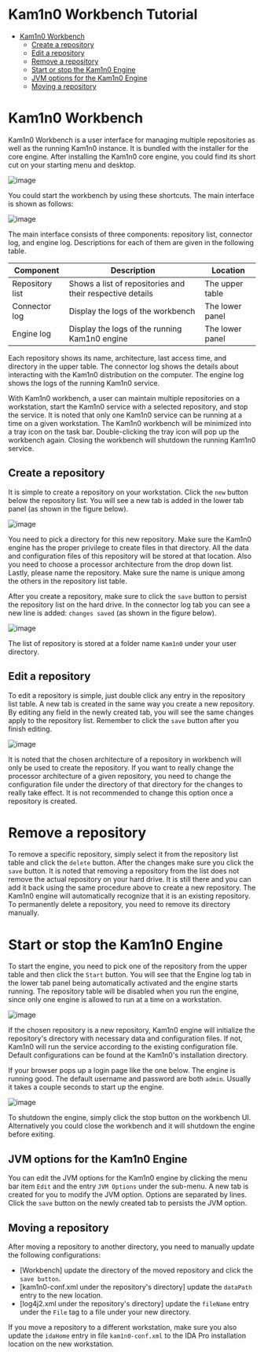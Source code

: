 # Kam1n0 Workbench Tutorial

* [Kam1n0 Workbench ](#kam1n0-workbench)
  * [Create a repository](#create-a-repository)
  * [Edit a repository](#edit-a-repository)
  * [Remove a repository](#remove-a-repository)
  * [Start or stop the Kam1n0 Engine](#start-or-stop-the-kam1n0-engine)
  * [JVM options for the Kam1n0 Engine](#jvm-options-for-the-kam1n0-engine)
  * [Moving a repository](#moving-a-repository)

# Kam1n0 Workbench

Kam1n0 Workbench is a user interface for managing multiple repositories as well as the running Kam1n0 instance. It is bundled with the installer for the core engine. After installing the Kam1n0 core engine, you could find its short cut on your starting menu and desktop. 

![image](https://cloud.githubusercontent.com/assets/8474647/15004968/282b6896-118c-11e6-830b-0c40b7412471.png)

You could start the workbench by using these shortcuts. The main interface is shown as follows:

![image](https://cloud.githubusercontent.com/assets/8474647/15004978/4206e060-118c-11e6-8cbe-cba2e72341f1.png)

The main interface consists of three components: repository list, connector log, and engine log. Descriptions for each of them are given in the following table.

| Component | Description | Location |
|----------------|----------------|-------------|
|Repository list| Shows a list of repositories and their respective details| The upper table |
|Connector log| Display the logs of the workbench| The lower panel|
|Engine log| Display the logs of the running Kam1n0 engine|The lower panel|

Each repository shows its name, architecture, last access time, and directory in the upper table. The connector log shows the details about interacting with the Kam1n0 distribution on the computer. The engine log shows the logs of the running Kam1n0 service. 

With Kam1n0 workbench, a user can maintain multiple repositories on a workstation, start the Kam1n0 service with a selected repository, and stop the service. It is noted that only one Kam1n0 service can be running at a time on a given workstation. The Kam1n0 workbench will be minimized into a tray icon on the task bar. Double-clicking the tray icon will pop up the workbench again. Closing the workbench will shutdown the running Kam1n0 service. 

## Create a repository

It is simple to create a repository on your workstation. Click the `new` button below the repository list. You will see a new tab is added in the lower tab panel (as shown in the figure below).

![image](https://cloud.githubusercontent.com/assets/8474647/15005406/151c5138-1192-11e6-89ca-f9d83af8622e.png)

You need to pick a directory for this new repository. Make sure the Kam1n0 engine has the proper privilege to create files in that directory. All the data and configuration files of this repository will be stored at that location. Also you need to choose a processor architecture from the drop down list. Lastly, please name the repository. Make sure the name is unique among the others in the repository list table.

After you create a repository, make sure to click the `save` button to persist the repository list on the hard drive. In the connector log tab you can see a new line is added: `changes saved`  (as shown in the figure below).

![image](https://cloud.githubusercontent.com/assets/8474647/15005475/1a1360ea-1193-11e6-9673-6783121d8c22.png)

The list of repository is stored at a folder name `Kam1n0` under your user directory.

## Edit a repository

To edit a repository is simple, just double click any entry in the repository list table. A new tab is created in the same way you create a new repository. By editing any field in the newly created tab, you will see the same changes apply to the repository list.  Remember to click the `save` button after you finish editing.

![image](https://cloud.githubusercontent.com/assets/8474647/15005622/0ab7206c-1195-11e6-87b8-dda70bad7828.png)


It is noted that the chosen architecture of a repository in workbench will only be used to create the repository. If you want to really change the processor architecture of a given repository, you need to change the configuration file under the directory of that directory for the changes to really take effect. It is not recommended to change this option once a repository is created. 

# Remove a repository

To remove a specific repository, simply select it from the repository list table and click the `delete` button. After the changes make sure you click the `save` button. It is noted that removing a repository from the list does not remove the actual repository on your hard drive. It is still there and you can add it back using the same procedure above to create a new repository. The Kam1n0 engine will automatically recognize that it is an existing repository. To permanently delete a repository, you need to remove its directory manually. 

# Start or stop the Kam1n0 Engine

To start the engine, you need to pick one of the repository from the upper table and then click the `Start` button. You will see that the Engine log tab in the lower tab panel being automatically activated and the engine starts running. The repository table will be disabled when you run the engine, since only one engine is allowed to run at a time on a workstation. 

![image](https://cloud.githubusercontent.com/assets/8474647/15005707/ff95ff2c-1195-11e6-84e2-e68a7c1e6dfb.png)

If the chosen repository is a new repository, Kam1n0 engine will initialize the repository's directory with necessary data and configuration files. If not, Kam1n0 will run the service according to the existing configuration file. Default configurations can be found at the Kam1n0's installation directory.

If your browser pops up a login page like the one below. The engine is running good. The default username and password are both `admin`. Usually it takes a couple seconds to start up the engine.

![image](https://cloud.githubusercontent.com/assets/8474647/15005811/631c4f46-1197-11e6-843d-d79c84c12a18.png)

To shutdown the engine, simply click the stop button on the workbench UI. Alternatively you could close the workbench and it will shutdown the engine before exiting. 

## JVM options for the Kam1n0 Engine

You can edit the JVM options for the Kam1n0 engine by clicking the menu bar item `Edit` and the entry `JVM Options` under the sub-menu. A new tab is created for you to modify the JVM option. Options are separated by lines. Click the `save` button on the newly created tab to persists the JVM option.

## Moving a repository

After moving a repository to another directory, you need to manually update the following configurations:

* [Workbench] update the directory of the moved repository and click the `save button`.
* [kam1n0-conf.xml under the repository's directory] update the `dataPath` entry to the new location.
* [log4j2.xml  under the repository's directory] update the `fileName` entry under the `File` tag to a file under your new directory.

If you move a repository to a different workstation, make sure you also update the `idaHome` entry in file `kam1n0-conf.xml` to the IDA Pro installation location on the new workstation.



